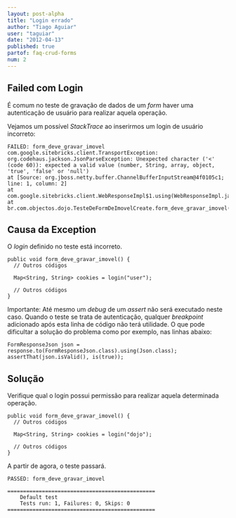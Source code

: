 ```yaml
---
layout: post-alpha
title: "Login errado"
author: "Tiago Aguiar"
user: "taguiar"
date: "2012-04-13"
published: true
partof: faq-crud-forms
num: 2
---
```


## Failed com Login

É comum no teste de gravação de dados de um _form_ haver uma autenticação de usuário para realizar
aquela operação.

Vejamos um possível _StackTrace_ ao inserirmos um login de usuário incorreto:

	FAILED: form_deve_gravar_imovel
	com.google.sitebricks.client.TransportException: org.codehaus.jackson.JsonParseException: Unexpected character ('<' (code 60)): expected a valid value (number, String, array, object, 'true', 'false' or 'null')
	at [Source: org.jboss.netty.buffer.ChannelBufferInputStream@4f0105c1; line: 1, column: 2]
	at com.google.sitebricks.client.WebResponseImpl$1.using(WebResponseImpl.java:59)
	at br.com.objectos.dojo.TesteDeFormDeImovelCreate.form_deve_gravar_imovel(TesteDeFormDeImovelCreate.java:88)

## Causa da Exception

O _login_ definido no teste está incorreto.
		
	public void form_deve_gravar_imovel() {
	  // Outros códigos
	  
	  Map<String, String> cookies = login("user");
	
	  // Outros códigos
	}
	
Importante: Até mesmo um _debug_ de um _assert_ não será executado neste caso. Quando o teste se trata
de autenticação, qualquer  _breakpoint_ adicionado após esta linha de código não terá utilidade. 
O que pode dificultar a solução do problema como por exemplo, nas linhas abaixo: 	

	FormResponseJson json = response.to(FormResponseJson.class).using(Json.class);
	assertThat(json.isValid(), is(true));
	
## Solução

Verifique qual o login possui permissão para realizar aquela determinada operação.

	public void form_deve_gravar_imovel() {
	  // Outros códigos
	  
	  Map<String, String> cookies = login("dojo");
	
	  // Outros códigos
	}
	
A partir de agora, o teste passará.	

	PASSED: form_deve_gravar_imovel
	
	===============================================
	    Default test
	    Tests run: 1, Failures: 0, Skips: 0
	===============================================